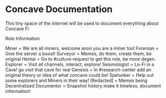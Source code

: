 # Concave Documentation
This tiny space of the internet will be used to document everything about Concave Fi

Role Information

Miner = We are all miners, welcome anon you are a miner too!
Foreman = Give the server a boost!
Surveyor = Memes, do them, create them, be original
Hentai = Go to #culture-request to get this role, be more degen.
Explorer = Visit all channels, interact, explore!
Seismologist = Lo-Fi in a Cave! go visit that cave for real
Genesis = In #research-center add an original theory or idea of what concave could be!
Spelunker = Help out some explorers and Miners in their way!
[Redacted] = Memes being Decentralized
Documentor = Snapshot history make it timeless, document information!
